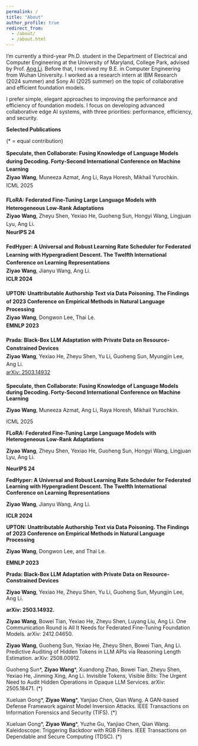 ```yaml
---
permalink: /
title: "About"
author_profile: true
redirect_from: 
  - /about/
  - /about.html
---
```


I’m currently a third-year Ph.D. student in the Department of Electrical and Computer Engineering at the University of Maryland, College Park, advised by Prof. [Ang Li](https://www.ang-li.com/). Before that, I received my B.E. in Computer Engineering from Wuhan University. I worked as a research intern at IBM Research (2024 summer) and Sony AI (2025 summer) on the topic of collaborative and efficient foundation models.

I prefer simple, elegant approaches to improving the performance and efficiency of foundation models. I focus on developing advanced collaborative edge AI systems, with three priorities: performance, efficiency, and security.

**Selected Publications**

(* = equal contribution) 

<div class="selected-pubs">

<p>
<strong>Speculate, then Collaborate: Fusing Knowledge of Language Models during Decoding. Forty-Second International Conference on Machine Learning</strong><br>
<strong>Ziyao Wang</strong>, Muneeza Azmat, Ang Li, Raya Horesh, Mikhail Yurochkin.<br>
ICML 2025
</p>

<p>
<strong>FLoRA: Federated Fine-Tuning Large Language Models with Heterogeneous Low-Rank Adaptations</strong><br>
<strong>Ziyao Wang</strong>, Zheyu Shen, Yexiao He, Guoheng Sun, Hongyi Wang, Lingjuan Lyu, Ang Li.<br>
<strong>NeurIPS 24</strong>
</p>

<p>
<strong>FedHyper: A Universal and Robust Learning Rate Scheduler for Federated Learning with Hypergradient Descent. The Twelfth International Conference on Learning Representations</strong><br>
<strong>Ziyao Wang</strong>, Jianyu Wang, Ang Li.<br>
<strong>ICLR 2024</strong>
</p>

<p>
<strong>UPTON: Unattributable Authorship Text via Data Poisoning. The Findings of 2023 Conference on Empirical Methods in Natural Language Processing</strong><br>
<strong>Ziyao Wang</strong>, Dongwon Lee, Thai Le.<br>
<strong>EMNLP 2023</strong>
</p>

<p>
<strong>Prada: Black-Box LLM Adaptation with Private Data on Resource-Constrained Devices</strong><br>
<strong>Ziyao Wang</strong>, Yexiao He, Zheyu Shen, Yu Li, Guoheng Sun, Myungjin Lee, Ang Li.<br>
<a href="https://arxiv.org/abs/2503.14932" target="_blank" rel="noopener">arXiv: 2503.14932</a>
</p>

</div>

<style>
.selected-pubs p { margin: 0 0 1.1rem; line-height: 1.55; }
.selected-pubs strong { font-weight: 700; }
</style>


**Speculate, then Collaborate: Fusing Knowledge of Language Models during Decoding. Forty-Second International Conference on Machine Learning**

**Ziyao Wang**, Muneeza Azmat, Ang Li, Raya Horesh, Mikhail Yurochkin.

ICML 2025

**FLoRA: Federated Fine-Tuning Large Language Models with Heterogeneous Low-Rank Adaptations**

**Ziyao Wang**, Zheyu Shen, Yexiao He, Guoheng Sun, Hongyi Wang, Lingjuan Lyu, Ang Li. 

**NeurIPS 24**

**FedHyper: A Universal and Robust Learning Rate Scheduler for Federated Learning with Hypergradient Descent. The Twelfth International Conference on Learning Representations**

**Ziyao Wang**, Jianyu Wang, Ang Li. 

**ICLR 2024**

**UPTON: Unattributable Authorship Text via Data Poisoning. The Findings of 2023 Conference on Empirical Methods in Natural Language Processing**

**Ziyao Wang**, Dongwon Lee, and Thai Le.

**EMNLP 2023**

**Prada: Black-Box LLM Adaptation with Private Data on Resource-Constrained Devices**

**Ziyao Wang**, Yexiao He, Zheyu Shen, Yu Li, Guoheng Sun, Myungjin Lee, Ang Li. 

**arXiv: 2503.14932.**

**Ziyao Wang**, Bowei Tian, Yexiao He, Zheyu Shen, Luyang Liu, Ang Li. One Communication Round is All It Needs for Federated Fine-Tuning Foundation Models. arXiv: 2412.04650.

**Ziyao Wang**, Guoheng Sun, Yexiao He, Zheyu Shen, Bowei Tian, Ang Li. Predictive Auditing of Hidden Tokens in LLM APIs via Reasoning Length Estimation. arXiv: 2508.00912.

Guoheng Sun*, **Ziyao Wang***, Xuandong Zhao, Bowei Tian, Zheyu Shen, Yexiao He, Jinming Xing, Ang Li. Invisible Tokens, Visible Bills: The Urgent Need to Audit Hidden Operations in Opaque LLM Services. arXiv: 2505.18471. (*)

Xueluan Gong*, **Ziyao Wang***, Yanjiao Chen, Qian Wang. A GAN-based Defense Framework against Model Inversion Attacks. IEEE Transactions on Information Forensics and Security (TIFS). (*)

Xueluan Gong*, **Ziyao Wang***, Yuzhe Gu, Yanjiao Chen, Qian Wang. Kaleidoscope: Triggering Backdoor with RGB Filters. IEEE Transactions on Dependable and Secure Computing (TDSC). (*)

